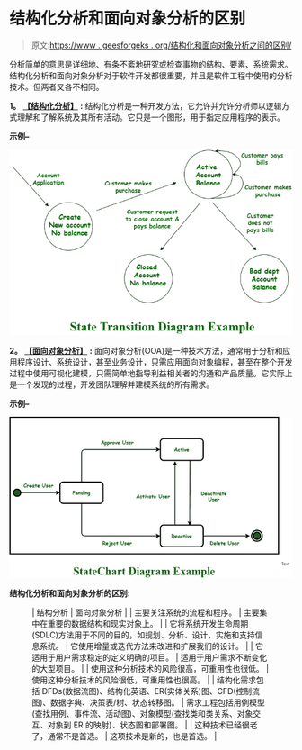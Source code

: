 # 结构化分析和面向对象分析的区别

> 原文:[https://www . geesforgeks . org/结构化和面向对象分析之间的区别/](https://www.geeksforgeeks.org/difference-between-structured-and-object-oriented-analysis/)

分析简单的意思是详细地、有条不紊地研究或检查事物的结构、要素、系统需求。结构化分析和面向对象分析对于软件开发都很重要，并且是软件工程中使用的分析技术。但两者又各不相同。

**1。** [**【结构化分析】**](https://www.geeksforgeeks.org/structured-analysis-and-structured-design-sa-sd/) **:**
结构化分析是一种开发方法，它允许并允许分析师以逻辑方式理解和了解系统及其所有活动。它只是一个图形，用于指定应用程序的表示。

**示例–**

![](img/908d2d032a869d9d000659f31d8bd40c.png)

**2。** [**【面向对象分析】**](https://www.geeksforgeeks.org/object-oriented-analysis-and-design/) **:**
面向对象分析(OOA)是一种技术方法，通常用于分析和应用程序设计、系统设计，甚至业务设计，只需应用面向对象编程，甚至在整个开发过程中使用可视化建模，只需简单地指导利益相关者的沟通和产品质量。它实际上是一个发现的过程，开发团队理解并建模系统的所有需求。

**示例–**

![](img/8eb11c37f4a009de6e80c161d660d9d0.png)

**结构化分析和面向对象分析的区别:**

<figure class="table">

| 结构分析 | 面向对象分析 |
| 主要关注系统的流程和程序。 | 主要集中在重要的数据结构和现实对象上。 |
| 它将系统开发生命周期(SDLC)方法用于不同的目的，如规划、分析、设计、实施和支持信息系统。 | 它使用增量或迭代方法来改进和扩展我们的设计。 |
| 它适用于用户需求稳定的定义明确的项目。 | 适用于用户需求不断变化的大型项目。 |
| 使用这种分析技术的风险很高，可重用性也很低。 | 使用这种分析技术的风险很低，可重用性也很高。 |
| 结构化需求包括 DFDs(数据流图)、结构化英语、ER(实体关系)图、CFD(控制流图)、数据字典、决策表/树、状态转移图。 | 需求工程包括用例模型(查找用例、事件流、活动图)、对象模型(查找类和类关系、对象交互、对象到 ER 的映射)、状态图和部署图。 |
| 这种技术已经很老了，通常不是首选。 | 这项技术是新的，也是首选。 |

</figure>